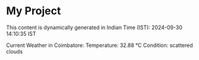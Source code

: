 # My Project

This content is dynamically generated in Indian Time (IST): 2024-09-30 14:10:35 IST


Current Weather in Coimbatore:
Temperature: 32.88 °C
Condition: scattered clouds
